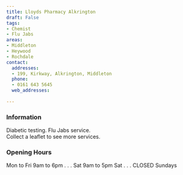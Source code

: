 ```yaml
---
title: Lloyds Pharmacy Alkrington
draft: False
tags:
- Chemist
- Flu Jabs
areas:
- Middleton
- Heywood
- Rochdale
contact:
  addresses:
  - 199, Kirkway, Alkrington, Middleton
  phone:
  - 0161 643 5645
  web_addresses:
  
---
```


### Information
Diabetic testing.  Flu Jabs service.    
Collect a leaflet to see more services.


### Opening Hours
Mon to Fri 9am to 6pm . . .
Sat  9am to 5pm Sat . . .
CLOSED Sundays